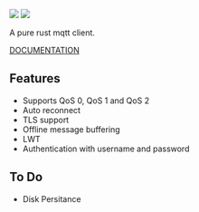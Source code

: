 [![](https://travis-ci.org/Ather-Energy/RuMqtt.svg?branch=mio2)](https://travis-ci.org/Ather-Energy/RuMqtt)
[![](http://meritbadge.herokuapp.com/rumqtt)](https://crates.io/crates/rumqtt)

A pure rust mqtt client.

[DOCUMENTATION](http://ather-energy.github.io/RuMqtt/)
## Features

* Supports QoS 0, QoS 1 and QoS 2
* Auto reconnect
* TLS support
* Offline message buffering
* LWT
* Authentication with username and password


## To Do

* Disk Persitance